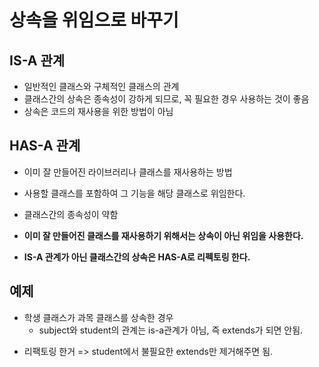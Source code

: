 # 상속을 위임으로 바꾸기

## IS-A 관계

- 일반적인 클래스와 구체적인 클래스의 관계
- 클래스간의 상속은 종속성이 강하게 되므로, 꼭 필요한 경우 사용하는 것이 좋음
- 상속은 코드의 재사용을 위한 방법이 아님

## HAS-A 관계

- 이미 잘 만들어진 라이브러리나 클래스를 재사용하는 방법
- 사용할 클래스를 포함하여 그 기능을 해당 클래스로 위임한다.
- 클래스간의 종속성이 약함

- **이미 잘 만들어진 클래스를 재사용하기 위해서는 상속이 아닌 위임을 사용한다.**
- **IS-A 관계가 아닌 클래스간의 상속은 HAS-A로 리펙토링 한다.**

## 예제

- 학생 클래스가 과목 클래스를 상속한 경우
  - subject와 student의 관계는 is-a관계가 아님, 즉 extends가 되면 안됨.

* 리팩토링 한거 => student에서 불필요한 extends만 제거해주면 됨.
